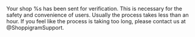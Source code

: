 Your shop %s has been sent for verification.
This is necessary for the safety and convenience of users. Usually the process takes less than an hour.
If you feel like the process is taking too long, please contact us at @ShoppigramSupport.
